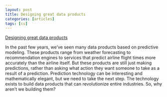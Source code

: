 ```yaml
---
layout: post
title: Designing great data products
categories: [articles]
tags: [cs]
---
```


[Designing great data products](https://www.oreilly.com/radar/drivetrain-approach-data-products/)

In the past few years, we’ve seen many data products based on predictive modeling. These products range from weather forecasting to recommendation engines to services that predict airline flight times more accurately than the airline itself. But these products are still just making predictions, rather than asking what action they want someone to take as a result of a prediction. Prediction technology can be interesting and mathematically elegant, but we need to take the next step. The technology exists to build data products that can revolutionize entire industries. So, why aren’t we building them?